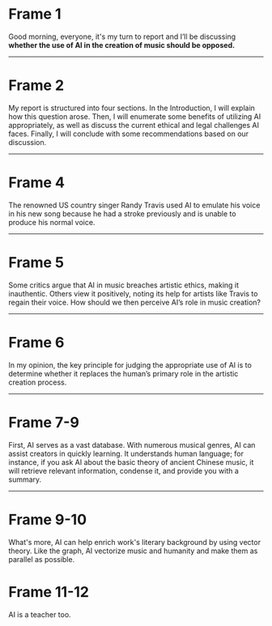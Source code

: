 # Frame 1

Good morning, everyone, it's my turn to report and  I’ll be discussing **whether the use of AI in the creation of music should be opposed.**

---

# Frame 2

My report is structured into four sections. In the Introduction, I will explain how this question arose. Then, I will enumerate some benefits of utilizing AI appropriately, as well as discuss the current ethical and legal challenges AI faces. Finally, I will conclude with some recommendations based on our discussion.

---

# Frame 4

The renowned US country singer Randy Travis used AI to emulate his voice in his new song because he had a stroke previously and is unable to produce his normal voice.

---

# Frame 5

Some critics argue that AI in music breaches artistic ethics, making it inauthentic. Others view it positively, noting its help for artists like Travis to regain their voice. How should we then perceive AI’s role in music creation?

---

# Frame 6

In my opinion, the key principle for judging the appropriate use of AI is to determine whether it replaces the human’s primary role in the artistic creation process.

---

# Frame 7-9

First, AI serves as a vast database. With numerous musical genres, AI can assist creators in quickly learning. It understands human language; for instance, if you ask AI about the basic theory of ancient Chinese music, it will retrieve relevant information, condense it, and provide you with a summary.

---

# Frame 9-10

What's more, AI can help enrich work's literary background by using vector theory. Like the graph, AI vectorize music and humanity and make them as parallel as possible.

# Frame 11-12

AI is a teacher too. 

